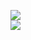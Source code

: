 [![](https://img.shields.io/badge/Made%20With-Github%20Spray-lightgrey.svg?style=for-the-badge&logo=github)](https://github.com/Annihil/github-spray#26070)  
[![](https://i.imgur.com/2DrTn0Z.gif)](https://github.com/Annihil/github-spray)